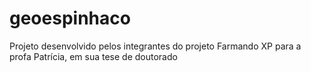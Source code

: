 # geoespinhaco
Projeto desenvolvido pelos integrantes do projeto Farmando  XP para a profa Patrícia, em sua tese de doutorado
